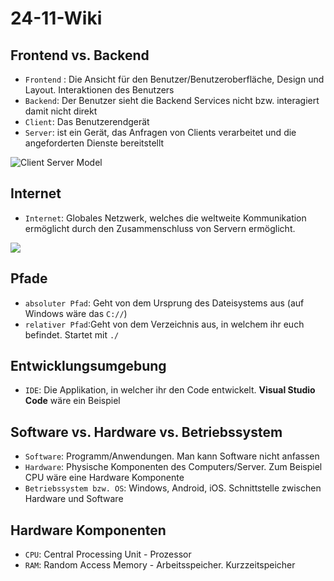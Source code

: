 # 24-11-Wiki

## Frontend vs. Backend

- `Frontend` : Die Ansicht für den Benutzer/Benutzeroberfläche, Design und Layout. Interaktionen des Benutzers
- `Backend`: Der Benutzer sieht die Backend Services nicht bzw. interagiert damit nicht direkt
- `Client`: Das Benutzerendgerät
- `Server`: ist ein Gerät, das Anfragen von Clients verarbeitet und die angeforderten Dienste bereitstellt

![Client Server Model](./images/client_server_model.png)

## Internet

- `Internet`: Globales Netzwerk, welches die weltweite Kommunikation ermöglicht durch den Zusammenschluss von Servern ermöglicht.

![](./images/internet.png)

## Pfade

- `absoluter Pfad`: Geht von dem Ursprung des Dateisystems aus (auf Windows wäre das `C://`)
- `relativer Pfad`:Geht von dem Verzeichnis aus, in welchem ihr euch befindet. Startet mit `./`

## Entwicklungsumgebung

- `IDE`: Die Applikation, in welcher ihr den Code entwickelt. **Visual Studio Code** wäre ein Beispiel

## Software vs. Hardware vs. Betriebssystem

- `Software`: Programm/Anwendungen. Man kann Software nicht anfassen
- `Hardware`: Physische Komponenten des Computers/Server. Zum Beispiel CPU wäre eine Hardware Komponente
- `Betriebssystem bzw. OS`: Windows, Android, iOS. Schnittstelle zwischen Hardware und Software

## Hardware Komponenten

- `CPU`: Central Processing Unit - Prozessor
- `RAM`: Random Access Memory - Arbeitsspeicher. Kurzzeitspeicher